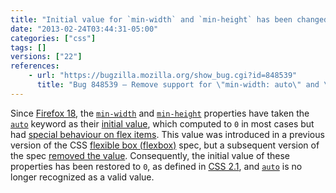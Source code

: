 ```yaml
---
title: "Initial value for `min-width` and `min-height` has been changed back to `0` (even on flex items)"
date: "2013-02-24T03:44:31-05:00"
categories: ["css"]
tags: []
versions: ["22"]
references:
    - url: "https://bugzilla.mozilla.org/show_bug.cgi?id=848539"
      title: "Bug 848539 – Remove support for \"min-width: auto\" and \"min-height: auto\", since they\'re being dropped from flexbox spec"
---
```

Since [Firefox 18](https://www.fxsitecompat.dev/en-CA/docs/2012/initial-value-for-min-width-and-min-height-has-been-changed-to-auto/), the [`min-width`](https://developer.mozilla.org/docs/Web/CSS/min-width) and [`min-height`](https://developer.mozilla.org/docs/Web/CSS/min-height) properties have taken the [`auto`](https://developer.mozilla.org/docs/Web/CSS/auto) keyword as their [initial value](https://developer.mozilla.org/docs/Web/CSS/initial_value), which computed to `0` in most cases but had [special behaviour on flex items](https://www.w3.org/TR/2012/CR-css3-flexbox-20120918/#min-size-auto). This value was introduced in a previous version of the CSS [flexible box (flexbox)](https://developer.mozilla.org/docs/Web/Guide/CSS/Flexible_boxes) spec, but a subsequent version of the spec [removed the value](https://dvcs.w3.org/hg/csswg/rev/9437131b3d6e#l1.86). Consequently, the initial value of these properties has been restored to `0`, as defined in [CSS 2.1](https://www.w3.org/TR/CSS2/visudet.html#min-max-widths), and [`auto`](https://developer.mozilla.org/docs/Web/CSS/auto) is no longer recognized as a valid value.
